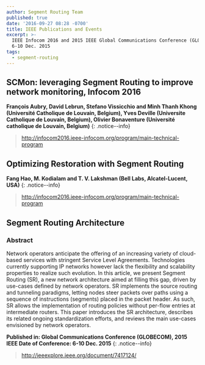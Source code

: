 ```yaml
---
author: Segment Routing Team
published: true
date: '2016-09-27 08:28 -0700'
title: IEEE Publications and Events
excerpt: >-
  IEEE Infocom 2016 and 2015 IEEE Global Communications Conference (GLOBECOM),
  6-10 Dec. 2015
tags:
  - segment-routing
---
```



## SCMon: leveraging Segment Routing to improve network monitoring, Infocom 2016

**François Aubry,  David Lebrun, Stefano Vissicchio and Minh Thanh Khong (Université Catholique de Louvain, Belgium), Yves Deville (Universite Catholique de Louvain, Belgium), Olivier Bonaventure (Université catholique de Louvain, Belgium)**
{: .notice--info}

><http://infocom2016.ieee-infocom.org/program/main-technical-program>  

    
    
    

## Optimizing Restoration with Segment Routing

**Fang Hao, M. Kodialam and T. V. Lakshman (Bell Labs, Alcatel-Lucent, USA)**
{: .notice--info}  

><http://infocom2016.ieee-infocom.org/program/main-technical-program>  

    
    
    
    
## Segment Routing Architecture  

### Abstract
Network operators anticipate the offering of an increasing variety of cloud-based services with stringent Service Level Agreements. Technologies currently supporting IP networks however lack the flexibility and scalability properties to realize such evolution. In this article, we present Segment Routing (SR), a new network architecture aimed at filling this gap, driven by use-cases defined by network operators. SR implements the source routing and tunneling paradigms, letting nodes steer packets over paths using a sequence of instructions (segments) placed in the packet header. As such, SR allows the implementation of routing policies without per-flow entries at intermediate routers. This paper introduces the SR architecture, describes its related ongoing standardization efforts, and reviews the main use-cases envisioned by network operators.

**Published in: Global Communications Conference (GLOBECOM), 2015 IEEE
Date of Conference: 6-10 Dec. 2015**
{: .notice--info}


><http://ieeexplore.ieee.org/document/7417124/>
